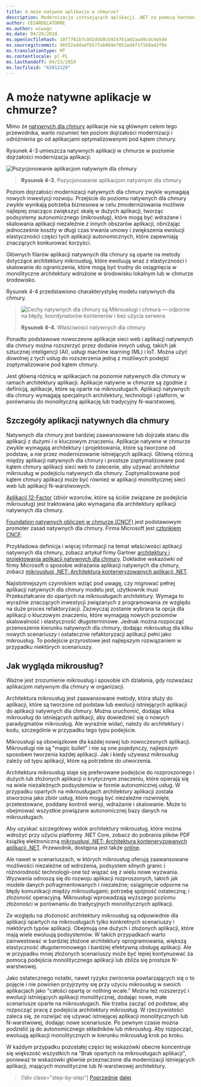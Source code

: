 ```yaml
---
title: A może natywne aplikacje w chmurze?
description: Modernizacja istniejących aplikacji .NET za pomocą kontenerów w chmurze platformy Azure i Windows | Jak wygląda aplikacjom natywnym dla chmury?
author: CESARDELATORRE
ms.author: wiwagn
ms.date: 04/28/2018
ms.openlocfilehash: 10f7761b7c0d2ddd8cb9247b1a02aa49cdc4e5d4
ms.sourcegitcommit: 9b552addadfb57fab0b9e7852ed4f1f1b8a42f8e
ms.translationtype: MT
ms.contentlocale: pl-PL
ms.lasthandoff: 04/23/2019
ms.locfileid: "62012129"
---
```

# <a name="what-about-cloud-native-applications"></a>A może natywne aplikacje w chmurze?

Mimo że [natywnych dla chmury](https://azure.microsoft.com/overview/cloudnative/) aplikacje nie są głównym celem tego przewodnika, warto rozumieć ten poziom dojrzałości modernizacji i odróżnienia go od aplikacjami optymalizowanymi pod kątem chmury.

Rysunek 4-3 umieszcza natywnych aplikacji w chmurze w poziomie dojrzałości modernizacja aplikacji:

![Pozycjonowanie aplikacjom natywnym dla chmury](./media/image3.png)

> **Rysunek 4-3.** Pozycjonowanie aplikacjom natywnym dla chmury

Poziom dojrzałości modernizacji natywnych dla chmury zwykle wymagają nowych inwestycji rozwoju. Przejście do poziomu natywnych dla chmury zwykle wynikają potrzeba biznesowa w celu zmodernizowania możliwie najlepiej znacząco zwiększyć skalę w dużych aplikacji, tworząc podsystemy autonomicznego (mikrousług), które mogą być wdrażane i skalowania aplikacji niezależnie z innych obszarów aplikacji, obniżając jednocześnie koszty w długi czas trwania umowy i zwiększenia ewolucji elastyczności części tych aplikacji autonomicznych, które zapewniają znaczących konkurować korzyści.

Głównych filarów aplikacji natywnych dla chmury są oparte na metody dotyczące architektury mikrousług, które ewoluują wraz z elastyczności i skalowanie do ograniczenia, które mogą być trudny do osiągnięcia w monolityczne architektury wdrożone w środowisku lokalnym lub w chmurze środowisko.

Rysunek 4-4 przedstawiono charakterystykę modelu natywnych dla chmury.

> ![Cechy natywnych dla chmury są Mikrousługi i chmura — odporne na błędy, koordynatorów kontenerów i bez użycia serwera](./media/image4.png)
>
> **Rysunek 4-4.** Właściwości natywnych dla chmury

Ponadto podstawowe nowoczesne aplikacje sieci web i aplikacji natywnych dla chmury można rozszerzyć przez dodanie innych usług, takich jak sztucznej inteligencji (AI), usługi machine learning (ML) i IoT. Można użyć dowolnej z tych usług do rozszerzenia jedną z możliwych podejść zoptymalizowane pod kątem chmury.

Jest główną różnicą w aplikacjach na poziomie natywnych dla chmury w ramach architektury aplikacji. Aplikacje natywne w chmurze są zgodnie z definicją, aplikacje, które są oparte na mikrousługach. Aplikacji natywnych dla chmury wymagają specjalnych architektury, technologii i platform, w porównaniu do monolityczną aplikację lub tradycyjny N-warstwowej.

## <a name="cloud-native-applications-details"></a>Szczegóły aplikacji natywnych dla chmury

Natywnych dla chmury jest bardziej zaawansowane lub dojrzała stanu dla aplikacji z dużymi i o kluczowym znaczeniu. Aplikacje natywne w chmurze zwykle wymagają architektury i projektowania, które są tworzone od podstaw, a nie przez modernizowanie istniejących aplikacji. Główną różnicą między aplikacji natywnych dla chmury i prostsze zoptymalizowane pod kątem chmury aplikacji sieci web to zalecenie, aby używać architektur mikrousług w podejściu natywnych dla chmury. Zoptymalizowane pod kątem chmury aplikacji może być również w aplikacji monolitycznej sieci web lub aplikacji N-warstwowych.

[Aplikacji 12-Factor](https://12factor.net/) (zbiór wzorców, które są ściśle związane ze podejścia mikrousług) jest traktowana jako wymagana dla architektury aplikacji natywnych dla chmury.

[Foundation natywnych obliczeń w chmurze (CNCF)](https://www.cncf.io/) jest podstawowym promoter zasad natywnych dla chmury. Firma Microsoft jest [członkiem CNCF](https://azure.microsoft.com/blog/announcing-cncf/).

Przykładowa definicja i więcej informacji na temat właściwości aplikacji natywnych dla chmury, zobacz artykuł firmy Gartner [architektury i projektowania aplikacji natywnych dla chmury](https://www.gartner.com/doc/3181919/architect-design-cloudnative-applications). Dokładne wskazówki od firmy Microsoft o sposobie wdrażania aplikacji natywnych dla chmury, zobacz [mikrousługi .NET: Architektura konteneryzowanych aplikacji .NET](https://aka.ms/microservicesebook).

Najistotniejszym czynnikiem wziąć pod uwagę, czy migrować pełnej aplikacji natywnych dla chmury modelu jest, użytkownik musi Przekształcanie do opartych na mikrousługach architektury. Wymaga to wyraźnie znaczących inwestycji związanych z programowania ze względu na duże proces refaktoryzacji. Zazwyczaj zostanie wybrana ta opcja dla aplikacji o kluczowym znaczeniu, które wymagają nowych poziomów skalowalność i elastyczność długoterminowe. Jednak można rozpocząć przenoszenie kierunku natywnych dla chmury, dodając mikrousług dla kilku nowych scenariuszy i ostatecznie refaktoryzacji aplikacji pełni jako mikrousług. To podejście przyrostowe jest najlepszym rozwiązaniem w przypadku niektórych scenariuszy.

## <a name="what-about-microservices"></a>Jak wygląda mikrousług?

Ważne jest zrozumienie mikrousług i sposobie ich działania, gdy rozważasz aplikacjom natywnym dla chmury w organizacji.

Architektura mikrousług jest zaawansowane metody, która służy do aplikacji, które są tworzone od podstaw lub ewolucji istniejących aplikacji do aplikacji natywnych dla chmury. Można uruchomić, dodając kilka mikrousług do istniejących aplikacji, aby dowiedzieć się o nowych paradygmatów mikrousług. Ale wyraźnie widać, należy do architektury i kodu, szczególnie w przypadku tego typu podejście.

Mikrousługi są obowiązkowe dla każdej nowej lub nowoczesnych aplikacji. Mikrousługi nie są "magic bullet" i nie są one pojedynczy, najlepszym sposobem tworzenia każdej aplikacji. Jak i kiedy używasz mikrousług zależy od typu aplikacji, które są potrzebne do utworzenia.

Architektura mikrousług staje się preferowane podejście do rozproszonego i dużych lub złożonych aplikacji o krytycznym znaczeniu, które opierają się na wiele niezależnych podsystemów w formie autonomicznej usług. W przypadku opartych na mikrousługach architektury aplikacji została stworzona jako zbiór usług, które mogą być niezależne rozwinięte, przetestowane, poddany kontroli wersji, wdrażanie i skalowanie. Może to obejmować wszystkie powiązane autonomicznej bazy danych na mikrousługach.

Aby uzyskać szczegółowy widok architektury mikrousług, które można wdrożyć przy użyciu platformy .NET Core, zobacz do pobrania plików PDF książkę elektroniczną [mikrousługi .NET: Architektura konteneryzowanych aplikacji .NET](https://aka.ms/microservicesebook). Przewodnik, dostępna jest także [online](../../microservices-architecture/index.md).

Ale nawet w scenariuszach, w których mikrousług oferują zaawansowane możliwości niezależne od wdrożenia, podsystem silnych granic i różnorodność technologii-one też wiązać się z wielu nowe wyzwania. Wyzwania odnoszą się do rozwoju aplikacji rozproszonych, takich jak modele danych pofragmentowanych i niezależne; osiągnięcie odporne na błędy komunikacji między mikrousługami; potrzebę spójność ostateczną; i złożoność operacyjną. Mikrousługi wprowadzają wyższego poziomu złożoności w porównaniu do tradycyjnych monolitycznych aplikacji.

Ze względu na złożoność architektury mikrousług są odpowiednie dla aplikacji opartych na mikrousługach tylko konkretnych scenariuszy i niektórych typów aplikacji. Obejmują one dużych i złożonych aplikacji, które mają wiele ewoluują podsystemów. W takich przypadkach warto zainwestować w bardziej złożone architektury oprogramowania, większą elastyczność długoterminowego i bardziej efektywną obsługę aplikacji. Ale w przypadku mniej złożonych scenariuszy może być lepiej kontynuować za pomocą podejścia monolitycznego aplikacji lub zbliża się prostsze N-warstwowej.

Jako ostatecznego notatki, nawet ryzyko zwrócenia powtarzających się o to pojęcie i nie powinien przyjrzymy się przy użyciu mikrousług w swoich aplikacjach jako "całości opartą or nothing wcale." Można też rozszerzyć i ewolucji istniejących aplikacji monolitycznej, dodając nowe, małe scenariusze oparte na mikrousługach. Nie trzeba zacząć od podstaw, aby rozpocząć pracę z podejścia architektury mikrousług. W rzeczywistości zaleca się, że rozwijać się używać istniejącej aplikacji monolitycznych lub N-warstwowej, dodając nowe scenariusze. Po pewnym czasie można podzielić ją do autonomicznego składników lub mikrousług. Aby rozpocząć, ewoluują aplikacji monolitycznych w kierunku mikrousług krok po kroku.

W każdym przypadku pozostałej części tej wskazówki obecne koncentruje się większość wszystkich na "Brak opartych na mikrousługach aplikacji", ponieważ te wskazówki głównie przeznaczone dla modernizacji istniejących aplikacji, mających monolityczne lub N-warstwowej architektury.

> [!div class="step-by-step"]
> [Poprzednie](microsoft-technologies-in-cloud-optimized-applications.md)
> [dalej](deploy-existing-net-apps-as-windows-containers.md)
